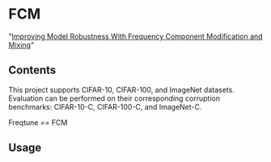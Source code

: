 # FCM
"[Improving Model Robustness With Frequency Component Modification and Mixing](https://ieeexplore.ieee.org/document/10776988)"

## Contents

This project supports CIFAR-10, CIFAR-100, and ImageNet datasets. Evaluation can be performed on their corresponding corruption benchmarks: CIFAR-10-C, CIFAR-100-C, and ImageNet-C.

Freqtune == FCM

## Usage

